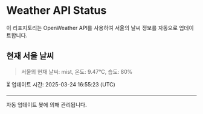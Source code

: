 
# Weather API Status

이 리포지토리는 OpenWeather API를 사용하여 서울의 날씨 정보를 자동으로 업데이트합니다.

## 현재 서울 날씨
> 서울의 현재 날씨: mist, 온도: 9.47°C, 습도: 80%

⏳ 업데이트 시간: 2025-03-24 16:55:23 (UTC)

---
자동 업데이트 봇에 의해 관리됩니다.
